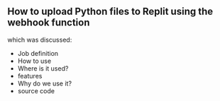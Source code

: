 How to upload Python files to Replit using the webhook function
-----------------
which was discussed:
- Job definition
- How to use
- Where is it used?
- features
- Why do we use it?
- source code

